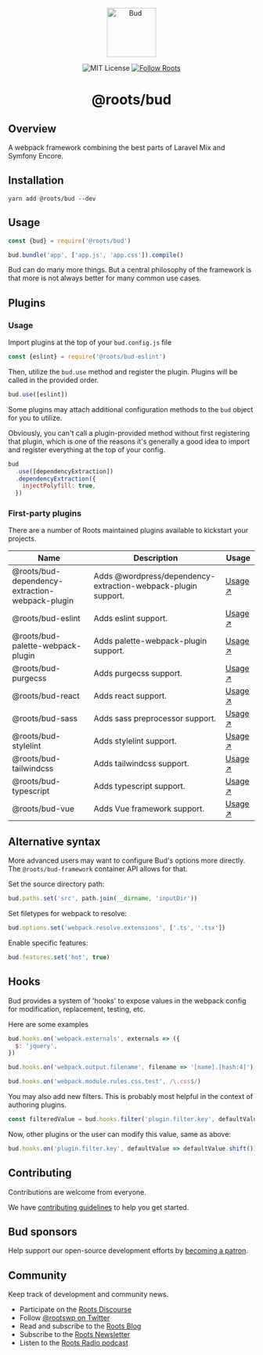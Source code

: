 <p align="center">
  <img alt="Bud" src="https://cdn.roots.io/app/uploads/logo-bud.svg" height="100">
</p>

<p align="center">
  <img alt="MIT License" src="https://img.shields.io/github/license/roots/bud?color=%23525ddc&style=flat-square">
  <a href="https://twitter.com/rootswp">
    <img alt="Follow Roots" src="https://img.shields.io/twitter/follow/rootswp.svg?style=flat-square&color=1da1f2" />
  </a>
</p>

<h1 align="center">
  <strong>@roots/bud</strong>
</h1>

## Overview

A webpack framework combining the best parts of Laravel Mix and Symfony Encore.

## Installation

`yarn add @roots/bud --dev`

## Usage

```js
const {bud} = require('@roots/bud')

bud.bundle('app', ['app.js', 'app.css']).compile()
```

Bud can do many more things. But a central philosophy of the framework is that more is not always better for many common use cases.

## Plugins

### Usage

Import plugins at the top of your `bud.config.js` file

```js
const {eslint} = require('@roots/bud-eslint')
```

Then, utilize the `bud.use` method and register the plugin. Plugins will be called in the provided order.

```js
bud.use([eslint])
```

Some plugins may attach additional configuration methods to the `bud` object for you to utilize.

Obviously, you can't call a plugin-provided method without first registering that plugin, which is one of the reasons it's  generally a good idea to import and register everything at the top of your config.

```js
bud
  .use([dependencyExtraction])
  .dependencyExtraction({
    injectPolyfill: true,
  })
```

### First-party plugins

There are a number of Roots maintained plugins available to kickstart your projects.

| Name | Description | Usage |
|------|-------------|-------|
| @roots/bud-dependency-extraction-webpack-plugin | Adds @wordpress/dependency-extraction-webpack-plugin support. | [Usage ↗](https://github.com/roots/bud-support/blob/%40roots/bud/packages/bud-dependency-extraction/README.md)
| @roots/bud-eslint | Adds eslint support. | [Usage ↗](https://github.com/roots/bud-support/blob/%40roots/bud/packages/bud-eslint/README.md) |
| @roots/bud-palette-webpack-plugin | Adds palette-webpack-plugin support. | [Usage ↗](https://github.com/roots/bud-support/blob/%40roots/bud/packages/bud-palette-plugin/README.md) |
| @roots/bud-purgecss | Adds purgecss support. | [Usage ↗](https://github.com/roots/bud-support/blob/%40roots/bud/packages/bud-purgecss/README.md) |
| @roots/bud-react | Adds react support. | [Usage ↗](https://github.com/roots/bud-support/blob/%40roots/bud/packages/bud-react/README.md) |
| @roots/bud-sass | Adds sass preprocessor support. | [Usage ↗](https://github.com/roots/bud-support/blob/%40roots/bud/packages/bud-sass/README.md) |
| @roots/bud-stylelint | Adds stylelint support. | [Usage ↗](https://github.com/roots/bud-support/blob/%40roots/bud/packages/bud-stylelint/README.md) |
| @roots/bud-tailwindcss | Adds tailwindcss support. | [Usage ↗](https://github.com/roots/bud-support/blob/%40roots/bud/packages/bud-tailwindcss/README.md) |
| @roots/bud-typescript | Adds typescript support. | [Usage ↗](https://github.com/roots/bud-support/blob/%40roots/bud/packages/bud-typescript/README.md) |
| @roots/bud-vue | Adds Vue framework support. | [Usage ↗](https://github.com/roots/bud-support/blob/%40roots/bud/packages/bud-vue/README.md) |

## Alternative syntax

More advanced users may want to configure Bud's options more directly. The `@roots/bud-framework` container API allows for that.

Set the source directory path:

```js
bud.paths.set('src', path.join(__dirname, 'inputDir'))
```

Set filetypes for webpack to resolve:

```js
bud.options.set('webpack.resolve.extensions', ['.ts', '.tsx'])
```

Enable specific features:

```js
bud.features.set('hot', true)
```

## Hooks

Bud provides a system of 'hooks' to expose values in the webpack config for modification, replacement, testing, etc.

Here are some examples

```js
bud.hooks.on('webpack.externals', externals => ({
  $: 'jquery',
})

bud.hooks.on('webpack.output.filename', filename => '[name].[hash:4]')

bud.hooks.on('webpack.module.rules.css.test', /\.css$/)
```

You may also add new filters. This is probably most helpful in the context of authoring plugins.

```js
const filteredValue = bud.hooks.filter('plugin.filter.key', defaultValue)
```

Now, other plugins or the user can modify this value, same as above:

```js
bud.hooks.on('plugin.filter.key', defaultValue => defaultValue.shift())
```

## Contributing

Contributions are welcome from everyone.

We have [contributing guidelines](https://github.com/roots/guidelines/blob/master/CONTRIBUTING.md) to help you get started.

## Bud sponsors

Help support our open-source development efforts by [becoming a patron](https://www.patreon.com/rootsdev).

## Community

Keep track of development and community news.

- Participate on the [Roots Discourse](https://discourse.roots.io/)
- Follow [@rootswp on Twitter](https://twitter.com/rootswp)
- Read and subscribe to the [Roots Blog](https://roots.io/blog/)
- Subscribe to the [Roots Newsletter](https://roots.io/subscribe/)
- Listen to the [Roots Radio podcast](https://roots.io/podcast/)
